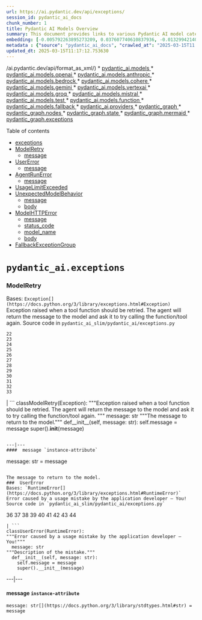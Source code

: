 ```yaml
---
url: https://ai.pydantic.dev/api/exceptions/
session_id: pydantic_ai_docs
chunk_number: 1
title: Pydantic AI Models Overview
summary: This document provides links to various Pydantic AI model categories including OpenAI, Anthropic, Bedrock, Cohere, Gemini, VertexAI, Groq, Mistral, Test, Function, and Fallback models.
embedding: [-0.005792263895273209, 0.037607740610837936, -0.013299421407282352, -0.004838878754526377, -0.00026439197245053947, 0.009785687550902367, -0.021873891353607178, -0.004778917413204908, -0.002215571003034711, -0.029429016634821892, -0.037607740610837936, -0.08552882820367813, 0.002912621246650815, -0.011038879863917828, -0.00663771852850914, -0.006101064849644899, -0.0026787722017616034, 0.03424990922212601, 0.009551838971674442, 0.035353194922208786, 0.061112578958272934, -0.002289023483172059, 0.0004103603132534772, 0.021262284368276596, 0.01825222745537758, 0.02863752841949463, 0.005309575237333775, 0.004805900156497955, -0.0189717635512352, 0.0016924083465710282, 0.02049477957189083, -0.023360932245850563, -0.05981741473078728, -0.03739188238978386, 0.004712960217148066, 0.012879692018032074, -0.005198646802455187, -0.00025408610235899687, -0.015134237706661224, 0.0271025188267231, 0.00661373371258378, -0.05094313994050026, 0.03588085621595383, 0.047105614095926285, -0.06619729846715927, 0.05454082041978836, 0.027654161676764488, 0.026766734197735786, 0.002915619406849146, -0.0019592363387346268, -0.026502905413508415, 0.03324255719780922, 0.011728434823453426, 0.004991780035197735, -0.032379113137722015, -0.03281083703041077, -0.023816637694835663, 0.050175637006759644, -0.0024554161354899406, -0.040341977030038834, 0.04120542109012604, 0.009629788808524609, -0.018288204446434975, 0.0011857352219522, -0.022737333551049232, 0.00375957484357059, -0.011158802546560764, 0.01277176197618246, -0.040150102227926254, 0.009270020760595798, -0.002986073959618807, 0.02753423899412155, -0.02573540061712265, -0.014762477949261665, 0.0036576406564563513, -0.037176020443439484, 0.04437137767672539, 0.08030020445585251, 0.02320503257215023, -0.04019807279109955, -0.0023324955254793167, 0.002429932588711381, -0.017472729086875916, 0.023444877937436104, -0.01879187859594822, -0.014978338964283466, -0.07775784283876419, -0.008862284012138844, -0.015218183398246765, -0.059385694563388824, -0.02131025493144989, -0.02873346582055092, -0.015613928437232971, 0.02566344663500786, 0.08025223761796951, -0.02030290476977825, -0.018671955913305283, -0.012807738967239857, 0.02870948240160942, -0.0037235980853438377, 0.03849516808986664, -0.013167506083846092, -0.05391722172498703, 0.05175861343741417, 0.02149013802409172, -0.04365184158086777, 0.012975630350410938, -0.01716092973947525, -0.021897874772548676, -0.010751064866781235, -0.07780580967664719, 0.006032109260559082, -0.037871573120355606, -0.0020491781178861856, -0.0731048434972763, -0.02599922940135002, -0.051422830671072006, 0.03321857377886772, 0.008082786574959755, 0.004578046966344118, -0.03257099166512489, -0.019367506727576256, 0.040509868413209915, -0.003981431946158409, 0.020842555910348892, 0.01644139550626278, 0.004293230827897787, -0.0009001693688333035, -0.06941122561693192, -0.004551064223051071, 0.042860355228185654, 0.023085109889507294, 0.006158027797937393, 0.00844855047762394, -0.007836945354938507, -0.022533465176820755, -0.013719150796532631, 0.0315876267850399, -0.045930374413728714, -0.01832417957484722, 0.0003074891574215144, -0.018396133556962013, -0.02520773932337761, 0.025855323299765587, 0.02265338785946369, 0.027222441509366035, -0.036720313131809235, -0.016753192991018295, -0.01070309616625309, 0.04101354628801346, -0.0015664895763620734, 0.029788784682750702, -0.004269246011972427, -0.015338106080889702, -0.046817801892757416, -0.019463445991277695, 0.021634045988321304, 0.04983985051512718, 0.0027402325067669153, -0.04432341083884239, -0.04228472337126732, 0.04549865052103996, -0.04379574954509735, -0.003100000321865082, -0.0397423654794693, -0.006283946800976992, -0.04686576873064041, -0.05137486010789871, -0.03712804988026619, -0.08739962428808212, 0.012627854943275452, 0.0007832447881810367, -0.03389013931155205, -0.007657060865312815, 0.028469637036323547, -0.02870948240160942, -0.010553193278610706, -0.044131532311439514, -0.02005106583237648, -0.02005106583237648, -0.0009144101641140878, 0.010085494257509708, -0.02501586452126503, -0.01002553291618824, -0.012160155922174454, -0.049360159784555435, -0.008706384338438511, 0.00871837604790926, 0.0008926742011681199, 0.03866305947303772, 0.0063319155015051365, 0.006961509585380554, 0.03873501345515251, 0.014510639943182468, 0.011812380515038967, -0.019391492009162903, 0.01598568819463253, -0.034297876060009, 0.015925727784633636, 0.016669247299432755, -0.013491298072040081, 0.001821325160562992, 0.05132689327001572, -0.020182982087135315, 0.026886656880378723, -0.061112578958272934, -0.023972537368535995, 0.035808902233839035, -0.03477756679058075, 0.005738298408687115, -0.007729014381766319, -0.03259497508406639, 0.008754353038966656, -0.038615092635154724, 0.0013798599829897285, 0.012495939619839191, -0.01933152973651886, -0.0063499039970338345, -0.03259497508406639, 0.006481818854808807, -0.028493620455265045, 0.05583598464727402, 0.027438301593065262, 0.009599807672202587, -0.0040144105441868305, 0.0057263062335550785, 0.009000194258987904, -0.06720465421676636, -0.01833617314696312, 0.047657258808612823, -0.01789245940744877, -0.008502515964210033, -0.013743135146796703, -0.04715358465909958, 0.044107548892498016, -0.044203486293554306, 0.015829788520932198, 0.028109868988394737, 0.02303714118897915, -0.027438301593065262, 0.009090136736631393, 0.005180658306926489, -0.0007989846053533256, 0.05933772400021553, 0.01663327030837536, 0.016009673476219177, 0.008322631940245628, -0.02789400704205036, 0.007471180986613035, 0.011710446327924728, 0.0857686772942543, -0.01400696486234665, 0.019103677943348885, -0.009779691696166992, -0.008982205763459206, 0.012891684658825397, 0.010139459744095802, 0.01223810575902462, -0.057946622371673584, 0.0013393861008808017, 0.011920311488211155, 0.014210833236575127, -0.032475054264068604, 0.016129596158862114, -0.03468162938952446, -0.032379113137722015, 0.032834820449352264, -0.007081432268023491, -0.015458028763532639, -0.034177955240011215, 0.016777178272604942, 0.018731918185949326, 0.02981276996433735, -0.01644139550626278, -0.012795746326446533, 0.03317060321569443, 0.0051956488750875, 0.035904839634895325, 0.0023025148548185825, -0.016045650467276573, 0.038687046617269516, 0.026958610862493515, 0.027870023623108864, -0.01644139550626278, 0.006907544564455748, 0.03259497508406639, 0.013383367098867893, -0.025615477934479713, -0.005552418529987335, -0.03782360255718231, -0.025519538670778275, -0.010055514052510262, 0.012891684658825397, -0.012795746326446533, 0.014882400631904602, -0.01860000193119049, 0.022833270952105522, 0.0018138299928978086, 0.014186848886311054, -0.016213541850447655, 0.04163714125752449, -0.0009376452071592212, -0.04415551945567131, -0.030388398095965385, -0.011416635476052761, 0.009419923648238182, 0.003903482109308243, -0.008652418851852417, 0.04477911442518234, -0.007177370600402355, 0.01458259392529726, 0.008436557836830616, -0.05209439620375633, -0.004149323329329491, -0.01283172331750393, -0.010313347913324833, 0.019535399973392487, -0.0051956488750875, 0.034441784024238586, 0.011446616612374783, 0.005747292656451464, -0.019079692661762238, -0.0003770068287849426, 0.030580274760723114, -0.057658806443214417, 0.03288279101252556, 0.010031529702246189, -0.0028001938480883837, -0.013131530024111271, 0.009108125232160091, -0.01652534119784832, -0.04070174694061279, -0.027414316311478615, 0.036888204514980316, 0.053965192288160324, -0.02554352395236492, -0.02241354249417782, 0.03739188238978386, 0.004296228755265474, 0.015002323314547539, 0.0024973892141133547, 0.002450919011607766, -0.05976944789290428, -0.015134237706661224, -0.02491992525756359, -0.008058802224695683, -0.00020780345948878676, 0.044203486293554306, -0.005474468693137169, 0.03477756679058075, 0.001454811543226242, -0.002166102873161435, 0.02962089329957962, 0.0031659577507525682, -0.07296093553304672, -0.012927661649882793, 0.008364604786038399, -0.0070214709267020226, -0.006367892492562532, 0.030748166143894196, -0.0794847309589386, 0.015613928437232971, -0.0021376211661845446, -0.0028541588690131903, 0.008238686248660088, 0.02475203387439251, 0.026406966149806976, -0.03782360255718231, -0.0016054643783718348, 0.006805610377341509, -0.03496944531798363, 0.00462601613253355, -0.00916208978742361, -0.004802901763468981, -0.002441924996674061, -0.0035347200464457273, -0.04190097376704216, 0.003459768369793892, 0.0015784818679094315, 0.02971683256328106, 0.05036751180887222, 0.0067276605404913425, -0.02906924858689308, -0.0035167315509170294, 0.03331451117992401, 0.007051451597362757, -0.004482109099626541, -0.009851645678281784, -0.03803946450352669, 0.02175396867096424, 0.024140428751707077, -0.024512188509106636, 0.005192650482058525, -0.01083501148968935, 0.028517605736851692, 0.028157837688922882, -0.020914509892463684, 0.02284526452422142, 0.05051141977310181, -0.015553967095911503, 0.012058221735060215, -0.0053185694850981236, -0.013011607341468334, 0.06451838463544846, -0.010079498402774334, 0.028925342485308647, 0.05492457374930382, 0.01952340640127659, 0.014510639943182468, 0.02266537956893444, 0.03669632971286774, 0.007513153832405806, -0.021010447293519974, -0.02736634761095047, -0.026766734197735786, -0.06188008561730385, 0.0469856932759285, 0.011560543440282345, 0.05660348758101463, 0.015589944086968899, -0.020578725263476372, -0.09042167663574219, -0.03674430027604103, -0.010721084661781788, -0.036888204514980316, 0.055692076683044434, -0.007081432268023491, -0.07128202170133591, 0.03914275020360947, -0.07089827209711075, 0.01042727380990982, -0.012388009577989578, 0.04000619426369667, -0.02952495589852333, 0.03403404727578163, -0.039502520114183426, 0.036528438329696655, -0.01924758404493332, 0.004928820766508579, -0.00876034889370203, 0.019091684371232986, -0.031467702239751816, 0.0035557064693421125, 0.04110948368906975, -0.007974855601787567, -0.005981142167001963, -0.01670522429049015, -0.013335398398339748, 0.041037529706954956, -0.02592727541923523, -0.02295319363474846, -0.022341588512063026, -0.029285110533237457, -0.045186854898929596, -0.036528438329696655, -0.029692847281694412, 0.06418260186910629, -0.0026637818664312363, 0.07176171243190765, -0.03153965622186661, 0.022233659401535988, 0.019571375101804733, 0.024967895820736885, 0.005669343285262585, -0.020998455584049225, -0.0016999035142362118, 0.016321472823619843, 0.0038615092635154724, -0.02184990607202053, 0.00699748657643795, -0.006367892492562532, 0.03424990922212601, 0.037799619138240814, -0.02971683256328106, 0.027870023623108864, -0.016585301607847214, 0.01933152973651886, 0.004242263734340668, 0.020626695826649666, -0.006631722208112478, -0.0040593817830085754, 0.0030790138989686966, -0.002875145524740219, -0.005792263895273209, -0.03931064158678055, 0.04101354628801346, -0.0015964702470228076, -0.04650600254535675, -0.024608127772808075, 0.02249748818576336, -0.02556750737130642, -0.005018762778490782, 0.03775164857506752, -0.011704450473189354, 0.03820735588669777, 0.04317215085029602, 0.01590174250304699, -0.007567118853330612, -0.02566344663500786, -0.05401315912604332, -0.036000777035951614, -0.028757451102137566, -0.0063199233263731, 0.026335012167692184, -0.01472650095820427, 0.000541150919161737, 0.03026847541332245, 0.019115669652819633, 0.01734081469476223, 0.05789865180850029, -0.046553969383239746, -0.00765106501057744, 0.047105614095926285, 0.027654161676764488, 0.0018647972028702497, 0.02472805045545101, 0.0034297876991331577, 0.005609381943941116, -0.011392651125788689, 0.00271924608387053, 0.0487845316529274, -0.006937525235116482, -0.017292845994234085, -0.010175436735153198, -0.014462671242654324, -0.029500970616936684, 0.01142263226211071, 0.01734081469476223, 0.0035946813877671957, 0.004047389142215252, 0.027678146958351135, 0.03182746842503548, -0.006739652715623379, -0.01633346453309059, -0.01268781628459692, 0.007866925559937954, -0.023900583386421204, -0.02276131883263588, -0.005042747128754854, -0.02971683256328106, 0.019931143149733543, 0.03813540190458298, -0.051710646599531174, 0.017928436398506165, -0.005282592494040728, 0.03034042939543724, -0.007639072369784117, 0.002594826277345419, 0.0009099130984395742, 0.016861123964190483, -0.008706384338438511, 0.009066152386367321, 0.03866305947303772, -0.06365493685007095, 0.03506538271903992, -0.013035591691732407, -0.045210838317871094, -0.016045650467276573, -0.005135687533766031, 0.013011607341468334, -0.012675823643803596, -0.00589120015501976, 0.04161315783858299, 0.021022439002990723, -0.03585687279701233, 0.03542514890432358, 0.020986463874578476, 0.017316829413175583, 0.0019292555516585708, 0.00205367524176836, -0.012459962628781796, 0.023324955254793167, -0.03173153102397919, -0.02472805045545101, 0.0031029984820634127, -0.019895166158676147, 0.04441934823989868, -0.013671182096004486, 0.0028316734824329615, 0.031491685658693314, -0.006685687694698572, -0.008988202549517155, -0.005969149526208639, 0.040126118808984756, -0.06259962171316147, 0.006793617736548185, -0.0424766018986702, 0.0005029255989938974, 0.0032618960831314325, -0.0011992264771834016, 0.0018558029551059008, -0.036528438329696655, 0.00435918802395463, -0.004572051111608744, -0.0011160301510244608, -0.020926501601934433, 0.03144371882081032, 0.005093714222311974, -0.035233274102211, 0.020350873470306396, 0.010103482753038406, -0.03379420191049576, -0.006451838184148073, 0.041589174419641495, -0.00451808562502265, 0.017088977620005608, -0.004227273166179657, -0.007261316291987896, -0.051518768072128296, 0.0014772970462217927, 0.0018962768372148275, -0.014306771568953991, -0.012316055595874786, -0.026215091347694397, -0.013335398398339748, -0.001301910262554884, -0.0071353972889482975, -0.005219633225351572, 0.05065532401204109, -0.03240310028195381, -0.004251257982105017, 0.023264992982149124, 0.01959536038339138, -0.007105416618287563, -0.02837369777262211, 0.01879187859594822, -0.02428433671593666, -0.04679381474852562, 0.006158027797937393, 0.01530213002115488, 0.034369830042123795, 0.011950291693210602, 0.03062824346125126, -0.011800388805568218, -0.036888204514980316, 0.03530522808432579, -0.01539806742221117, -0.016573309898376465, -0.018635978922247887, -0.01034332811832428, -0.011194778606295586, 0.04405958205461502, 0.006295938976109028, 0.006799614056944847, 0.013647196814417839, -0.021610060706734657, 0.006062089931219816, 0.01617756485939026, 0.004883849993348122, 0.014426694251596928, 0.006086074281483889, -0.019091684371232986, -0.00822069775313139, 0.00885029137134552, 0.012088202871382236, -0.009449904784560204, 0.009138105437159538, 0.010829014703631401, -0.017808513715863228, 0.010055514052510262, -0.03465764597058296, 0.0239365603774786, 0.0005287839449010789, 0.014342748560011387, 0.009222051128745079, 0.01634545624256134, 0.012208125554025173, -0.010577177628874779, 0.025879306718707085, -0.015673890709877014, -0.0002003082918236032, 0.0023324955254793167, 0.03624062240123749, 0.026694780215620995, -0.021178338676691055, -0.008226693607866764, 0.009515861980617046, -0.02791799232363701, -0.02808588370680809, 0.01788046583533287, -0.035281240940093994, -0.0176166370511055, -0.08202709257602692, 0.02909323386847973, 0.05967351049184799, -0.026526888832449913, 4.019282278022729e-05, 0.0031209869775921106, 0.029956677928566933, 0.007513153832405806, 0.007537138182669878, -0.019823214039206505, -0.011914314702153206, -0.026670796796679497, 0.012376016937196255, -0.004847873002290726, -0.013539266772568226, -0.002777708228677511, -0.0036876213271170855, -0.05904991179704666, -0.002677273005247116, 0.0021526115015149117, -0.02691064216196537, 0.0045240819454193115, -0.03384217247366905, 0.005603385623544455, 0.002944100880995393, 0.0011550049530342221, 0.03763172775506973, -0.026934625580906868, -0.024440234526991844, 0.025519538670778275, -0.011176791042089462, 0.053773313760757446, -0.026886656880378723, -0.028037915006279945, 0.004392167087644339, 0.08207505941390991, 0.006044101435691118, 0.0024719054345041513, -0.0015290137380361557, 0.027294393628835678, -0.011944295838475227, 0.0008889266173355281, -0.019847197458148003, -0.021873891353607178, -0.02114236168563366, 0.04314816743135452, -0.02899729646742344, -0.009156093932688236, -0.0038615092635154724, 0.0007570117013528943, -0.015350098721683025, -0.021370215341448784, 0.005600387696176767, -0.050799231976270676, -0.02619110606610775, 0.032283175736665726, -0.002103143371641636, 0.012495939619839191, 0.01660928688943386, -0.0028646523132920265, -0.014678532257676125, -0.029021279886364937, -0.01120677124708891, 0.015601936727762222, -0.027750100940465927, 0.04089362174272537, 0.0029665865004062653, -0.020554741844534874, 0.020003097131848335, 0.006937525235116482, -0.0035497103817760944, 0.0028616541530936956, 0.009749711491167545, -0.01923559233546257, -0.0017793523147702217, 0.005369536578655243, -0.06845184415578842, 0.00956982746720314, -0.019355515018105507, 0.02295319363474846, -0.024776019155979156, 0.04362785816192627, 0.016453387215733528, -0.023408900946378708, 0.005522437859326601, 0.008202709257602692, -0.018899809569120407, -0.007141393609344959, -0.03297872841358185, -0.0139949731528759, 0.0008544488810002804, 0.034369830042123795, 0.010265378281474113, -0.03324255719780922, 0.029309093952178955, -0.013767119497060776, 0.014426694251596928, -0.006463830824941397, 0.0039184726774692535, 0.007513153832405806, -0.010463250800967216, -0.002848162781447172, 0.007794972043484449, -0.008382593281567097, -0.05497254058718681, -0.015505998395383358, -0.0668688639998436, -0.01322746742516756, -0.03348240256309509, -0.03621663898229599, 0.06106461212038994, -0.01413888018578291, -0.008652418851852417, -0.032307159155607224, -0.003609671723097563, -0.0541570670902729, 0.005276596639305353, 0.027678146958351135, 0.01097292173653841, 0.03225919231772423, -0.023624761030077934, -0.021190332248806953, 0.013179498724639416, -0.01916363835334778, -0.022329596802592278, 0.0009226548718288541, -0.0007262815488502383, -0.008646422997117043, -0.019727274775505066, 0.03736789524555206, 0.019475437700748444, -0.006583753041923046, -0.018827855587005615, 0.034825537353754044, -0.016741201281547546, 0.02909323386847973, 0.011656480841338634, -0.05434894189238548, 0.001448815455660224, -0.026430951431393623, -6.464579928433523e-05, -0.009228047914803028, 0.0006333414930850267, 0.024967895820736885, -0.012939653359353542, -0.0003627660044003278, -0.016021665185689926, -0.006691683549433947, 0.02267737314105034, -0.01688510924577713, 0.025231724604964256, 0.024967895820736885, 0.013791103847324848, -0.0070394594222307205, -0.04806499555706978, 0.010013541206717491, -0.021190332248806953, 0.036816250532865524, 0.00880831852555275, -0.003621663898229599, 0.012543909251689911, -0.028613543137907982, 0.0029665865004062653, 0.009965571574866772, -0.009773695841431618, -0.029932692646980286, 0.049264222383499146, -0.02042282745242119, 0.01680116355419159, 0.03281083703041077, 0.04391567409038544, -0.01977524347603321, -0.0012891684891656041, 0.00271924608387053, 0.011428628116846085, 0.008442554622888565, -0.023828629404306412, -0.034537721425294876, 0.0069555132649838924, -0.0027492267545312643, -0.016369441524147987, -0.011188782751560211, -0.004113346803933382, -0.00857446901500225, -0.004197292495518923, -0.020446810871362686, 0.019619345664978027, -0.0333864651620388, 0.017232883721590042, -0.002277031308040023, -0.0054414900951087475, 0.03847118467092514, 0.019715283066034317, -0.002875145524740219, 0.003162959823384881, 0.03585687279701233, 0.008160736411809921, -0.014402709901332855, 0.026886656880378723, -0.03650445491075516, 0.017592651769518852, 0.00943791214376688, 0.0023819636553525925, 0.042668476700782776, 0.010691103525459766, 0.03168356418609619, 0.01940348371863365, -0.007747002877295017, -0.005306577309966087, -0.03369826450943947, -0.008112766779959202, -0.01635744981467724, 0.007009478751569986, 0.002839168533682823, 0.001415087259374559, 0.02247350476682186, 0.028133852407336235, -0.027438301593065262, 0.04108550027012825, -0.010241393931210041, 0.006775629706680775, 0.014378725551068783, -0.011764411814510822, -0.004859865177422762, 0.03504139557480812, -0.012094198726117611, 0.018899809569120407, 0.020830564200878143, 0.04883250221610069, -0.003948453348129988, -0.005132689140737057, 0.07339265942573547, -0.022101743146777153, -0.023001164197921753, 0.026167120784521103, -0.01052920799702406, 0.0083466162905097, 0.006835591048002243, 0.043939657509326935, 0.03398607671260834, 0.046290140599012375, -0.011866346001625061, -0.0007022970239631832, -0.015565959736704826, 0.014882400631904602, 0.01670522429049015, 0.053245656192302704, -0.026670796796679497, 0.019199615344405174, -0.02310909330844879, 0.0002954968949779868, 0.028973311185836792, -0.057850684970617294, 0.005600387696176767, -0.05502051115036011, -0.025807352736592293, -0.0008581964648328722, 0.01598568819463253, -0.016957061365246773, -0.01824023388326168, -0.014030949212610722, -0.013899034820497036, -0.028757451102137566, 0.05861818790435791, -0.0316355936229229, -0.007938879542052746, -0.001830319408327341, -0.0020132013596594334, 0.019907159730792046, -0.030724182724952698, 0.056939274072647095, 0.007231335621327162, -0.008772341534495354, -0.035233274102211, 0.017856482416391373, -0.012256094254553318, 0.05761083960533142, -0.016669247299432755, 0.004470116458833218, 0.018923792988061905, -0.03357833996415138, -0.02691064216196537, -0.004766925238072872, 0.0014278290327638388, 0.025975245982408524, 0.014666539616882801, 0.004419149365276098, 0.028205806389451027, -5.644796601700364e-06, 2.6420457288622856e-05, 0.06168821081519127, 0.0038375246804207563, 0.018983755260705948, -0.02302514761686325, 0.03412998467683792, 0.011806384660303593, -0.01436673291027546, 0.007285300642251968, 0.01886383257806301, 0.016837138682603836, 0.00016592422616668046, 0.007069440092891455, 0.02195783704519272, -0.021370215341448784, 0.0243922658264637, 0.03902282938361168, 0.016213541850447655, 0.028901357203722, 0.010691103525459766, -0.006247969809919596, -0.000629593909252435, 0.036720313131809235, 0.005750291049480438, -0.015494005754590034, -0.0038405228406190872, 0.0028106870595365763, 0.022461511194705963, -0.02599922940135002, -0.010679111815989017, -0.001515522482804954, 0.0071533857844769955, -0.01110483705997467, -0.011392651125788689, -0.014678532257676125, 0.035904839634895325, -0.03098801150918007, 0.04585842043161392, 0.008952225558459759, -0.0063199233263731, -0.009965571574866772, 0.03379420191049576, -0.016153579577803612, -0.03441780060529709, -0.017748551443219185, 0.01129071693867445, -0.01905570924282074, -0.0016189557500183582, -0.006182012613862753, 0.031371764838695526, 0.007495165336877108, 0.01590174250304699, -0.012543909251689911, 0.032115284353494644, 0.05430097505450249, -0.025879306718707085, 0.02276131883263588, -0.009851645678281784, -0.054588787257671356, 0.003450774122029543, 0.026119152083992958, -0.009533850476145744, 0.015014315024018288, -0.023996520787477493, -0.012268086895346642, -0.003201934741809964, 0.015685882419347763, 0.03540116548538208, -0.009635784663259983, -0.020111028105020523, 0.02537563256919384, 0.0009406432509422302, 0.04734545946121216, 0.05770677700638771, 0.004982785787433386, -0.012987622991204262, 0.004209284670650959, -0.0009818666148930788, 0.005501451436430216, 0.0030190525576472282, 0.01634545624256134, -0.02681470289826393, 0.01868394762277603, 0.013287428766489029, 0.002477901754900813, 0.016669247299432755, 0.0009953579865396023, 0.02990870736539364, 0.017568668350577354, 0.018456095829606056, -0.009743714705109596, -0.0234808549284935, 0.011500582098960876, 0.02364874631166458, 0.02349284663796425, 0.0370081290602684, -0.04211683198809624, 0.013335398398339748, -3.6913690564688295e-05, 0.008700387552380562, -0.005792263895273209, -0.03242708370089531, -0.036984145641326904, -0.005822244565933943, -0.007525146007537842, -0.026862673461437225, -0.03660039231181145, -0.01887582428753376, -0.00044333902769722044, -0.03367427736520767, 0.03568897768855095, -0.017376791685819626, 0.017640620470046997, -0.056939274072647095, 0.021658029407262802, 0.033194586634635925, 0.017724568024277687, 0.043411996215581894, -0.006487815175205469, -0.03676828369498253, 0.032019346952438354, 0.0029291105456650257, 0.020662672817707062, 0.02952495589852333, 0.01137466263025999, -0.024584142491221428, 0.004323211498558521, -0.005582399200648069, -0.00947988498955965, 0.002056673401966691, 0.006733656395226717, -0.003065522527322173, -0.010900968685746193, -0.035257257521152496, 0.00408936245366931, 0.008910252712666988, -0.06207196041941643, -0.013791103847324848, 0.04657795652747154, 0.006739652715623379, 0.010175436735153198, 0.02511180192232132, -0.034825537353754044, -0.013970987871289253, -0.038878921419382095, -0.005063733551651239, -0.020027082413434982, 0.022557450458407402, 0.011962284334003925, -0.023097101598978043, 0.009695746004581451, -0.015494005754590034, -0.013071568682789803, 0.001588975079357624, 0.003807544009760022, 0.002789700636640191, 0.017364799976348877, -0.00036688835825771093, 0.014894392341375351, 0.043388012796640396, -0.03890290483832359, -0.021717991679906845, -0.044563256204128265, 0.001812331029213965, 0.008826307021081448, -0.03657640889286995, -0.004272244405001402, 0.013827080838382244, 0.0083466162905097, 0.0180723425000906, -0.004793907981365919, -0.004748936742544174, 0.017676597461104393, 0.02628704346716404, -0.01778452843427658, -0.012747777625918388, 0.07723018527030945, 0.0015904740430414677, -0.023013155907392502, 0.02753423899412155, -0.013731143437325954, 0.01394700352102518, 0.006223985459655523, 0.03034042939543724, -0.0092520322650671, -0.038974858820438385, 0.010139459744095802, 0.03991025686264038, 0.013923019170761108, 0.028157837688922882, 0.005606383550912142, 0.015350098721683025, 0.018408125266432762, -0.018995746970176697, 0.03199536353349686, -0.013875050470232964, 0.0002805065596476197, 0.029141202569007874, -0.0068595753982663155, -0.03079613484442234, 0.003447775961831212, -0.024967895820736885, 0.010331336408853531, -0.03396209329366684, 0.060920704156160355, 0.03578491881489754, -0.02231760509312153, -0.007525146007537842, 0.0024659093469381332, -0.01822824217379093, -0.029860738664865494, 0.007195358630269766, 0.011962284334003925, -0.015338106080889702, 0.003783559426665306, 0.01314352173358202, 0.009491877630352974, -0.019739268347620964, -0.01016943994909525, 0.01734081469476223, -0.005132689140737057, 0.009761703200638294, 0.0037655711639672518, -0.03722399100661278, 0.013899034820497036, 0.02149013802409172, 0.010229401290416718, -0.023504838347434998, -0.006089072208851576, -0.010577177628874779, -0.020662672817707062, 0.0010763057507574558, -0.03360232710838318, 0.04549865052103996, -0.013695166446268559, 0.020794587209820747, -0.022197682410478592, 0.015685882419347763, -0.0035227276384830475, 0.019715283066034317, -0.0010830514365807176, -0.012987622991204262, 0.02628704346716404, -0.01770058274269104, 0.004389168694615364, 0.04940813034772873, -0.026502905413508415, 0.0021406193263828754, 0.012178144417703152, -0.007561122998595238, -0.009407931938767433, 0.0011452612234279513, -0.0542050376534462, -0.024967895820736885, 0.021550100296735764, 0.026047198101878166, 0.03182746842503548, -0.014906384982168674, -0.0051566739566624165, 0.01995512843132019, -0.044107548892498016, -0.032738883048295975, 0.004569052718579769, -0.00548945926129818, -0.017005031928420067, 0.016849132254719734, 0.03271489962935448, 0.019631337374448776, -0.010139459744095802, -0.000944390834774822, -0.011164798401296139, 0.025855323299765587, 0.033626310527324677, 0.011326693929731846, -0.016225533559918404, 0.05358143895864487, 0.0010897970059886575, -0.0029875729233026505, -0.025807352736592293, 0.025759384036064148, 0.007213347125798464, -0.001570986700244248, -0.012340039946138859, -0.020938493311405182, -0.026239074766635895, 0.030412383377552032, 0.016501355916261673, -0.019931143149733543, 0.0003340969851706177, -0.008832302875816822, 0.0053275637328624725, -0.015769828110933304, -0.017568668350577354, 0.008814314380288124, -0.0011302708880975842, -0.04451528564095497, 0.019619345664978027, -0.010439266450703144, -0.0034117992036044598, 0.023145070299506187, -0.035233274102211, 0.014834431000053883, 0.01716092973947525, -0.007501161657273769, -0.011050871573388577, -0.0014015958877280354, -0.01459458563476801, 0.016777178272604942, -0.017388783395290375, -0.04089362174272537, -0.020170988515019417, 0.0011452612234279513, 0.0003127357631456107, -0.01083501148968935, -0.03312263637781143, 0.00041972927283495665, 0.009060155600309372, 0.024584142491221428, 0.02700657956302166, 0.009845648892223835, -0.024440234526991844, -0.013599228113889694, 0.01616557314991951, -0.006313927471637726, -0.0014952855417504907, 0.0004868109826929867, -0.007782979868352413, -0.010906964540481567, 0.017220892012119293, 0.006023115012794733, -0.0056213741190731525, -0.033554356545209885, 0.00966576486825943, -0.03314661979675293, -0.04295629262924194, -0.005513443611562252, 0.009791684336960316, 0.0189597699791193, 0.004380174446851015, 0.026215091347694397, 0.006481818854808807, 0.044659193605184555, 0.00390648003667593, 0.02339690737426281, -0.0019877178128808737, 0.01187833771109581, -0.018923792988061905, -0.03748781979084015, -0.01796441152691841, 0.02213772013783455, 0.033818185329437256, -0.017005031928420067, -0.0012322051916271448, 0.0025318667758256197, 0.019703291356563568, -0.02158607542514801, -0.0397423654794693, -0.013347390107810497, 0.013719150796532631, 0.012519923970103264, -0.020998455584049225, 0.009401935152709484, 0.01652534119784832, 0.0015455031534656882, -0.03782360255718231, -0.04070174694061279, -0.00659574568271637, 0.027870023623108864, 0.0003016804112121463, -0.0020641684532165527, -0.014270794577896595, -0.004293230827897787, 0.004730948247015476, -0.007711026351898909, 0.027774084359407425, 0.008184720762073994, -0.01824023388326168, -0.010829014703631401, -0.023696715012192726, -0.020746618509292603, -0.025519538670778275, 0.01924758404493332, 0.00046357596875168383, 0.0033548360224813223, 0.00251837563700974, -0.03173153102397919, -0.02276131883263588, 0.016957061365246773, -0.021430177614092827, -0.011050871573388577, 0.04043791443109512, -0.009875630028545856, 0.037176020443439484, -0.02563946135342121, 0.004479110706597567, -0.015589944086968899, -0.04734545946121216, 0.022281628102064133, 0.00817872490733862, -0.0053185694850981236, 0.02501586452126503, -0.01725686900317669, -0.006967505905777216, 0.03281083703041077, -0.030772151425480843, 0.01413888018578291, 0.03767969459295273, -0.024332305416464806, 0.005030754953622818, -0.0007056698086671531, -0.0053275637328624725, -0.04552263766527176, -0.02366073802113533, 0.016453387215733528, 0.06135242432355881, -0.008520504459738731, -0.006229981314390898, 0.03839923068881035, -0.04070174694061279, 0.0012749276356771588, -0.016729209572076797, -0.003471760544925928, 0.023432884365320206, 0.0022320603020489216, -0.0496479757130146, 0.04386770352721214, 0.041853003203868866, 0.019019732251763344, -0.033458419144153595, -0.01843211054801941, 0.01933152973651886, -0.03151567280292511, -0.017916442826390266, -0.017184915021061897, -0.02366073802113533, 0.017184915021061897, -0.0002081782149616629, -0.0036576406564563513, 0.04043791443109512, -0.0025783369783312082, 0.032906774431467056, 0.037247974425554276, -0.037607740610837936, -0.026239074766635895, -0.007687041535973549, -0.03187543898820877, 0.006146035622805357, 0.008388589136302471, 0.004194294568151236, 0.01097891852259636, -0.009461896494030952, 0.0033698263578116894, -0.007717022206634283, -0.02021895721554756, 0.007788975723087788, -0.02421238273382187, -0.054061129689216614, -0.014474662952125072, -0.03026847541332245, -0.016669247299432755, -0.0185280479490757, 0.002759719965979457, -0.010649130679666996, 0.003279884345829487, 0.011716442182660103, 0.026119152083992958, 0.032091300934553146, -0.0070394594222307205, 0.01732882298529148, -0.036816250532865524, 0.032307159155607224, 0.05199845880270004, 0.0003567698586266488, -0.038878921419382095, -0.02050677314400673, 0.0099415872246027, -0.011002902872860432, -0.028229791671037674, 0.03494545817375183, -0.021993814036250114, -0.019799228757619858, 0.02573540061712265, -0.014882400631904602, 0.009617796167731285, -0.06207196041941643, 0.030676212161779404, 0.01825222745537758, -0.016657255589962006, 0.009683753363788128, 0.016585301607847214, 0.005282592494040728, 0.012795746326446533, 0.0023085109423846006, -0.006050097290426493, -0.008898260071873665, 0.007489169482141733, -0.008022825233638287, -0.013287428766489029, 0.007459188811480999, -0.00035189802292734385, 0.02266537956893444, 0.016549324616789818, -0.047369446605443954, 0.011398647911846638, 0.03424990922212601, -0.006919536739587784, 0.0068415869027376175, -0.014438686892390251, 0.02141818404197693, -0.00039574471884407103, 0.019103677943348885, -0.016321472823619843, -0.005978143773972988, 0.01322746742516756, 0.018480079248547554, 0.013755127787590027, -0.022509479895234108, -0.010493231937289238, 0.00393046485260129, -0.03674430027604103, 0.016225533559918404, 0.014378725551068783, 0.005504449363797903, -0.003474758705124259, -0.006871567573398352, -0.015098260715603828, -0.0017613638192415237, 0.021022439002990723, 0.023145070299506187, 0.004401161335408688, 0.01814429648220539, 0.03353037312626839, -0.04585842043161392, -0.001885783625766635, 0.020806578919291496, 0.019907159730792046, 0.00017744803335517645, 0.004125338979065418, 0.014306771568953991, -0.00051978969713673, 0.005699323955923319, 0.027222441509366035, 0.019175631925463676, -0.0167172159999609, -0.004443134181201458, -0.008148743771016598, 0.0015574953285977244, -0.0032319154124706984, 0.00835860799998045, -0.0020042071118950844, 0.0020161995198577642, -0.007165377959609032, -0.002251547761261463, -0.02392456866800785, 0.01363520510494709, -0.03089207410812378, 0.018671955913305283, -0.07152186334133148, 0.02247350476682186, -0.010763057507574558, -0.0030580274760723114, -0.012471955269575119, -0.007399227470159531, -0.009455900639295578, -0.0004500846844166517]
metadata : {"source": "pydantic_ai_docs", "crawled_at": "2025-03-15T11:17:12.752023", "url_path": "/api/exceptions/", "chunk_size": 4885}
updated_dt: 2025-03-15T11:17:12.753630
---
```

/ai.pydantic.dev/api/format_as_xml/)
    * [ pydantic_ai.models  ](https://ai.pydantic.dev/api/models/base/)
    * [ pydantic_ai.models.openai  ](https://ai.pydantic.dev/api/models/openai/)
    * [ pydantic_ai.models.anthropic  ](https://ai.pydantic.dev/api/models/anthropic/)
    * [ pydantic_ai.models.bedrock  ](https://ai.pydantic.dev/api/models/bedrock/)
    * [ pydantic_ai.models.cohere  ](https://ai.pydantic.dev/api/models/cohere/)
    * [ pydantic_ai.models.gemini  ](https://ai.pydantic.dev/api/models/gemini/)
    * [ pydantic_ai.models.vertexai  ](https://ai.pydantic.dev/api/models/vertexai/)
    * [ pydantic_ai.models.groq  ](https://ai.pydantic.dev/api/models/groq/)
    * [ pydantic_ai.models.mistral  ](https://ai.pydantic.dev/api/models/mistral/)
    * [ pydantic_ai.models.test  ](https://ai.pydantic.dev/api/models/test/)
    * [ pydantic_ai.models.function  ](https://ai.pydantic.dev/api/models/function/)
    * [ pydantic_ai.models.fallback  ](https://ai.pydantic.dev/api/models/fallback/)
    * [ pydantic_ai.providers  ](https://ai.pydantic.dev/api/providers/)
    * [ pydantic_graph  ](https://ai.pydantic.dev/api/pydantic_graph/graph/)
    * [ pydantic_graph.nodes  ](https://ai.pydantic.dev/api/pydantic_graph/nodes/)
    * [ pydantic_graph.state  ](https://ai.pydantic.dev/api/pydantic_graph/state/)
    * [ pydantic_graph.mermaid  ](https://ai.pydantic.dev/api/pydantic_graph/mermaid/)
    * [ pydantic_graph.exceptions  ](https://ai.pydantic.dev/api/pydantic_graph/exceptions/)


Table of contents 
  * [ exceptions  ](https://ai.pydantic.dev/api/exceptions/#pydantic_ai.exceptions)
  * [ ModelRetry  ](https://ai.pydantic.dev/api/exceptions/#pydantic_ai.exceptions.ModelRetry)
    * [ message  ](https://ai.pydantic.dev/api/exceptions/#pydantic_ai.exceptions.ModelRetry.message)
  * [ UserError  ](https://ai.pydantic.dev/api/exceptions/#pydantic_ai.exceptions.UserError)
    * [ message  ](https://ai.pydantic.dev/api/exceptions/#pydantic_ai.exceptions.UserError.message)
  * [ AgentRunError  ](https://ai.pydantic.dev/api/exceptions/#pydantic_ai.exceptions.AgentRunError)
    * [ message  ](https://ai.pydantic.dev/api/exceptions/#pydantic_ai.exceptions.AgentRunError.message)
  * [ UsageLimitExceeded  ](https://ai.pydantic.dev/api/exceptions/#pydantic_ai.exceptions.UsageLimitExceeded)
  * [ UnexpectedModelBehavior  ](https://ai.pydantic.dev/api/exceptions/#pydantic_ai.exceptions.UnexpectedModelBehavior)
    * [ message  ](https://ai.pydantic.dev/api/exceptions/#pydantic_ai.exceptions.UnexpectedModelBehavior.message)
    * [ body  ](https://ai.pydantic.dev/api/exceptions/#pydantic_ai.exceptions.UnexpectedModelBehavior.body)
  * [ ModelHTTPError  ](https://ai.pydantic.dev/api/exceptions/#pydantic_ai.exceptions.ModelHTTPError)
    * [ message  ](https://ai.pydantic.dev/api/exceptions/#pydantic_ai.exceptions.ModelHTTPError.message)
    * [ status_code  ](https://ai.pydantic.dev/api/exceptions/#pydantic_ai.exceptions.ModelHTTPError.status_code)
    * [ model_name  ](https://ai.pydantic.dev/api/exceptions/#pydantic_ai.exceptions.ModelHTTPError.model_name)
    * [ body  ](https://ai.pydantic.dev/api/exceptions/#pydantic_ai.exceptions.ModelHTTPError.body)
  * [ FallbackExceptionGroup  ](https://ai.pydantic.dev/api/exceptions/#pydantic_ai.exceptions.FallbackExceptionGroup)


# `pydantic_ai.exceptions`
###  ModelRetry
Bases: `Exception[](https://docs.python.org/3/library/exceptions.html#Exception)`
Exception raised when a tool function should be retried.
The agent will return the message to the model and ask it to try calling the function/tool again.
Source code in `pydantic_ai_slim/pydantic_ai/exceptions.py`
```
22
23
24
25
26
27
28
29
30
31
32
33
```
| ```
classModelRetry(Exception):
"""Exception raised when a tool function should be retried.
  The agent will return the message to the model and ask it to try calling the function/tool again.
  """
  message: str
"""The message to return to the model."""
  def__init__(self, message: str):
    self.message = message
    super().__init__(message)

```
  
---|---  
####  message `instance-attribute`
```
message: str[](https://docs.python.org/3/library/stdtypes.html#str) = message

```

The message to return to the model.
###  UserError
Bases: `RuntimeError[](https://docs.python.org/3/library/exceptions.html#RuntimeError)`
Error caused by a usage mistake by the application developer — You!
Source code in `pydantic_ai_slim/pydantic_ai/exceptions.py`
```
36
37
38
39
40
41
42
43
44
```
| ```
classUserError(RuntimeError):
"""Error caused by a usage mistake by the application developer — You!"""
  message: str
"""Description of the mistake."""
  def__init__(self, message: str):
    self.message = message
    super().__init__(message)

```
  
---|---  
####  message `instance-attribute`
```
message: str[](https://docs.python.org/3/library/stdtypes.html#str) = message